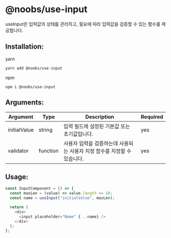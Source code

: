 # @noobs/use-input

useInput은 입력값의 상태를 관리하고, 필요에 따라 입력값을 검증할 수 있는 함수를 제공합니다.

## Installation:

yarn

```
yarn add @noobs/use-input
```

npm

```
npm i @noobs/use-input
```

## Arguments:

| Argument     | Type     | Description                                                              | Required |
| ------------ | -------- | ------------------------------------------------------------------------ | -------- |
| initialValue | string   | 입력 필드에 설정된 기본값 또는 초기값입니다.                             | yes      |
| validator    | function | 사용자 입력을 검증하는데 사용되는 사용자 지정 함수를 지정할 수 있습니다. | yes      |

## Usage:

```js
const InputComponent = () => {
  const maxLen = (value) => value.length <= 10;
  const name = useInput("initialValue", maxLen);

  return (
    <div>
      <input placeholder="Name" {...name} />
    </div>
  );
};
```
